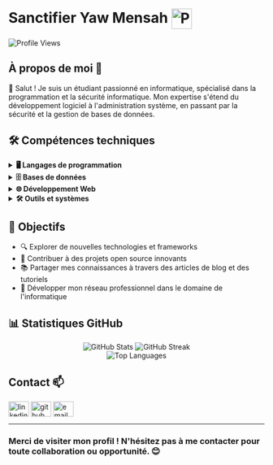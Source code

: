# Sanctifier Yaw Mensah <img src="https://cdn-icons-png.flaticon.com/128/158/158420.png" width="40" align="center" alt="Profile Icon">

![Profile Views](https://komarev.com/ghpvc/?username=sancty&color=0e75b6&style=flat)

## À propos de moi 🚀

🫡 Salut ! Je suis un étudiant passionné en informatique, spécialisé dans la programmation et la sécurité informatique. Mon expertise s'étend du développement logiciel à l'administration système, en passant par la sécurité et la gestion de bases de données.

## 🛠️ Compétences techniques

<details>
  <summary><b>🖥️ Langages de programmation</b></summary>
  <br/>
  <p align="left">
    <img src="https://img.shields.io/badge/Python-3776AB?style=for-the-badge&logo=python&logoColor=white" alt="Python" />
    <img src="https://img.shields.io/badge/Java-007396?style=for-the-badge&logo=java&logoColor=white" alt="Java" />
    <img src="https://img.shields.io/badge/C++-00599C?style=for-the-badge&logo=c%2B%2B&logoColor=white" alt="C++" />
  </p>
</details>

<details>
  <summary><b>🗄️ Bases de données</b></summary>
  <br/>
  <p align="left">
    <img src="https://img.shields.io/badge/MySQL-4479A1?style=for-the-badge&logo=mysql&logoColor=white" alt="MySQL" />
    <img src="https://img.shields.io/badge/Oracle-F80000?style=for-the-badge&logo=oracle&logoColor=white" alt="Oracle" />
  </p>
</details>

<details>
  <summary><b>🌐 Développement Web</b></summary>
  <br/>
  <p align="left">
    <img src="https://img.shields.io/badge/HTML5-E34F26?style=for-the-badge&logo=html5&logoColor=white" alt="HTML5" />
    <img src="https://img.shields.io/badge/CSS3-1572B6?style=for-the-badge&logo=css3&logoColor=white" alt="CSS3" />
    <img src="https://img.shields.io/badge/JavaScript-F7DF1E?style=for-the-badge&logo=javascript&logoColor=black" alt="JavaScript" />
    <img src="https://img.shields.io/badge/Node.js-339933?style=for-the-badge&logo=nodedotjs&logoColor=white" alt="Node.js" />
    <img src="https://img.shields.io/badge/React-61DAFB?style=for-the-badge&logo=react&logoColor=black" alt="React" />
    <img src="https://img.shields.io/badge/Tailwind_CSS-38B2AC?style=for-the-badge&logo=tailwind-css&logoColor=white" alt="Tailwind CSS" />
    <img src="https://img.shields.io/badge/PHP-777BB4?style=for-the-badge&logo=php&logoColor=white" alt="PHP" />
    <img src="https://img.shields.io/badge/Django-092E20?style=for-the-badge&logo=django&logoColor=white" alt="Django" />
  </p>
</details>

<details>
  <summary><b>🛠️ Outils et systèmes</b></summary>
  <br/>
  <p align="left">
    <img src="https://img.shields.io/badge/VS_Code-007ACC?style=for-the-badge&logo=visual-studio-code&logoColor=white" alt="VS Code" />
    <img src="https://img.shields.io/badge/Git-F05032?style=for-the-badge&logo=git&logoColor=white" alt="Git" />
    <img src="https://img.shields.io/badge/Linux-FCC624?style=for-the-badge&logo=linux&logoColor=black" alt="Linux" />
    <img src="https://img.shields.io/badge/Windows-0078D6?style=for-the-badge&logo=windows&logoColor=white" alt="Windows" />
    <img src="https://img.shields.io/badge/PuTTY-007ACC?style=for-the-badge&logo=putty&logoColor=white" alt="PuTTY" />
  </p>
</details>

## 🎯 Objectifs

- 🔍 Explorer de nouvelles technologies et frameworks
- 🤝 Contribuer à des projets open source innovants
- 📚 Partager mes connaissances à travers des articles de blog et des tutoriels
- 💼 Développer mon réseau professionnel dans le domaine de l'informatique


## 📊 Statistiques GitHub

<div align="center">
  <img src="https://github-readme-stats.vercel.app/api?username=votre_username&show_icons=true&theme=radical" alt="GitHub Stats" />
  <img src="https://github-readme-streak-stats.herokuapp.com/?user=votre_username&theme=radical" alt="GitHub Streak" />
</div>

<div align="center">
  <img src="https://github-readme-stats.vercel.app/api/top-langs/?username=votre_username&layout=compact&theme=radical" alt="Top Languages" />
</div>


## Contact 📫

<p align="left">
  <a href="https://www.linkedin.com/in/sanctifier-yaw-mensah-63558b242/" target="_blank"><img align="center" src="https://raw.githubusercontent.com/rahuldkjain/github-profile-readme-generator/master/src/images/icons/Social/linked-in-alt.svg" alt="linkedin" height="30" width="40" /></a>
  <a href="https://github.com/votre_username" target="_blank"><img align="center" src="https://raw.githubusercontent.com/rahuldkjain/github-profile-readme-generator/master/src/images/icons/Social/github.svg" alt="github" height="30" width="40" /></a>
  <a href="mailto:votre.email@example.com" target="_blank"><img align="center" src="https://raw.githubusercontent.com/rahuldkjain/github-profile-readme-generator/master/src/images/icons/Social/google.svg" alt="email" height="30" width="40" /></a>
</p>

---

### Merci de visiter mon profil ! N'hésitez pas à me contacter pour toute collaboration ou opportunité. 😊
